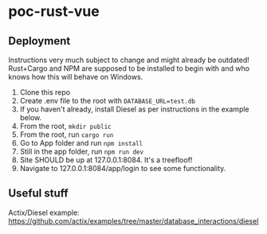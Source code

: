 # poc-rust-vue

## Deployment

Instructions very much subject to change and might already be outdated! Rust+Cargo and NPM are supposed to be installed to begin with and who knows how this will behave on Windows.

1. Clone this repo
2. Create .env file to the root with `DATABASE_URL=test.db`
3. If you haven't already, install Diesel as per instructions in the example below.
4. From the root, `mkdir public`
5. From the root, run `cargo run`
6. Go to App folder and run `npm install`
7. Still in the app folder, run `npm run dev`
8. Site SHOULD be up at 127.0.0.1:8084. It's a treefloof!
9. Navigate to 127.0.0.1:8084/app/login to see some functionality.

## Useful stuff

Actix/Diesel example: https://github.com/actix/examples/tree/master/database_interactions/diesel